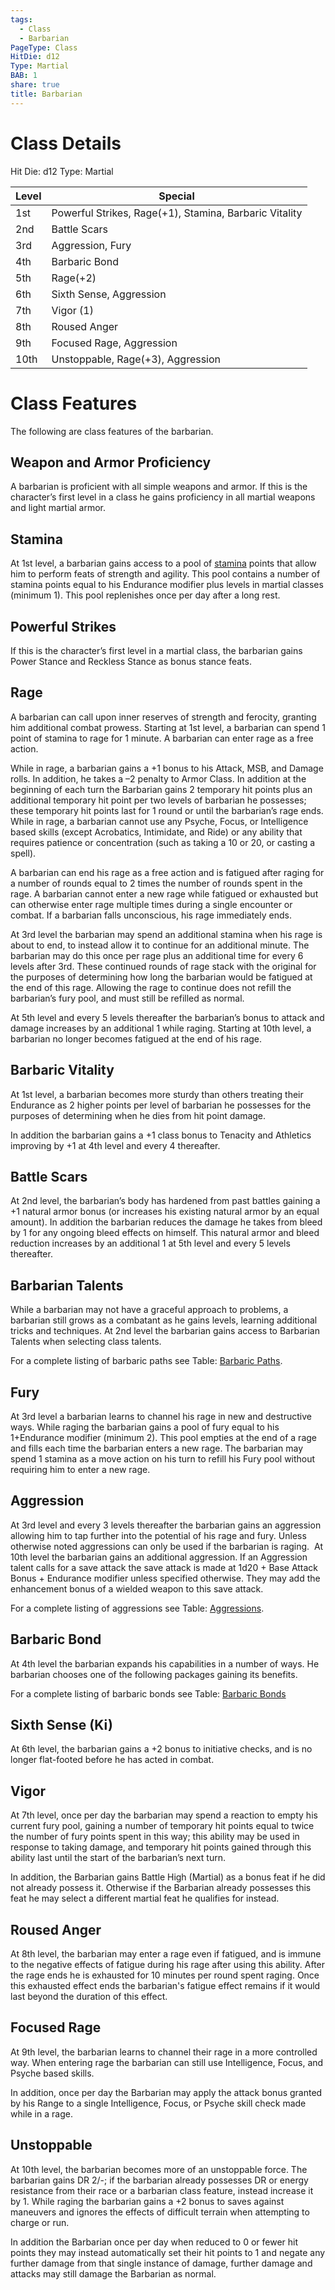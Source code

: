 ```yaml
---
tags:
  - Class
  - Barbarian
PageType: Class
HitDie: d12
Type: Martial
BAB: 1
share: true
title: Barbarian
---
```

# Class Details
Hit Die:  d12
Type: Martial

| Level | Special                                                |
| ----- | ------------------------------------------------------ |
| 1st   | Powerful Strikes, Rage(+1), Stamina, Barbaric Vitality |
| 2nd   | Battle Scars                                           |
| 3rd   | Aggression, Fury                                       |
| 4th   | Barbaric Bond                                          |
| 5th   | Rage(+2)                                               |
| 6th   | Sixth Sense, Aggression                                |
| 7th   | Vigor (1)                                              |
| 8th   | Roused Anger                                           |
| 9th   | Focused Rage, Aggression                               |
| 10th  | Unstoppable, Rage(+3), Aggression                      |

# Class Features

The following are class features of the barbarian. 

## Weapon and Armor Proficiency

A barbarian is proficient with all simple weapons and armor. If this is the character’s first level in a class he gains proficiency in all martial weapons and light martial armor.

## Stamina

At 1st level, a barbarian gains access to a pool of <a href="/Rules/Combat%20Rules/Combat%20Statistics/#stamina">stamina</a> points that allow him to perform feats of strength and agility. This pool contains a number of stamina points equal to his Endurance modifier plus levels in martial classes (minimum 1). This pool replenishes once per day after a long rest.
## Powerful Strikes

If this is the character’s first level in a martial class, the barbarian gains Power Stance and Reckless Stance as bonus stance feats.
## Rage

A barbarian can call upon inner reserves of strength and ferocity, granting him additional combat prowess. Starting at 1st level, a barbarian can spend 1 point of stamina to rage for 1 minute. A barbarian can enter rage as a free action.

While in rage, a barbarian gains a +1 bonus to his Attack, MSB, and Damage rolls. In addition, he takes a –2 penalty to Armor Class. In addition at the beginning of each turn the Barbarian gains 2 temporary hit points plus an additional temporary hit point per two levels of barbarian he possesses; these temporary hit points last for 1 round or until the barbarian’s rage ends. While in rage, a barbarian cannot use any Psyche, Focus, or Intelligence based skills (except Acrobatics, Intimidate, and Ride) or any ability that requires patience or concentration (such as taking a 10 or 20, or casting a spell).

A barbarian can end his rage as a free action and is fatigued after raging for a number of rounds equal to 2 times the number of rounds spent in the rage. A barbarian cannot enter a new rage while fatigued or exhausted but can otherwise enter rage multiple times during a single encounter or combat. If a barbarian falls unconscious, his rage immediately ends.

At 3rd level the barbarian may spend an additional stamina when his rage is about to end, to instead allow it to continue for an additional minute. The barbarian may do this once per rage plus an additional time for every 6 levels after 3rd. These continued rounds of rage stack with the original for the purposes of determining how long the barbarian would be fatigued at the end of this rage. Allowing the rage to continue does not refill the barbarian’s fury pool, and must still be refilled as normal.

At 5th level and every 5 levels thereafter the barbarian’s bonus to attack and damage increases by an additional 1 while raging. Starting at 10th level, a barbarian no longer becomes fatigued at the end of his rage.

## Barbaric Vitality

At 1st level, a barbarian becomes more sturdy than others treating their Endurance as 2 higher points per level of barbarian he possesses for the purposes of determining when he dies from hit point damage.

In addition the barbarian gains a +1 class bonus to Tenacity and Athletics improving by +1 at 4th level and every 4 thereafter.
## Battle Scars

At 2nd level, the barbarian’s body has hardened from past battles gaining a +1 natural armor bonus (or increases his existing natural armor by an equal amount). In addition the barbarian reduces the damage he takes from bleed by 1 for any ongoing bleed effects on himself. This natural armor and bleed reduction increases by an additional 1 at 5th level and every 5 levels thereafter.
## Barbarian Talents

While a barbarian may not have a graceful approach to problems, a barbarian still grows as a combatant as he gains levels, learning additional tricks and techniques. At 2nd level the barbarian gains access to Barbarian Talents when selecting class talents.

For a complete listing of barbaric paths see Table: [Barbaric Paths](./Barbarian%20Talents/_index.md).
## Fury

At 3rd level a barbarian learns to channel his rage in new and destructive ways. While raging the barbarian gains a pool of fury equal to his 1+Endurance modifier (minimum 2). This pool empties at the end of a rage and fills each time the barbarian enters a new rage. The barbarian may spend 1 stamina as a move action on his turn to refill his Fury pool without requiring him to enter a new rage.
## Aggression

At 3rd level and every 3 levels thereafter the barbarian gains an aggression allowing him to tap further into the potential of his rage and fury. Unless otherwise noted aggressions can only be used if the barbarian is raging.  At 10th level the barbarian gains an additional aggression. If an Aggression talent calls for a save attack the save attack is made at 1d20 + Base Attack Bonus + Endurance modifier unless specified otherwise. They may add the enhancement bonus of a wielded weapon to this save attack.

For a complete listing of aggressions see Table: [Aggressions](./Aggressions/_index.md).
## Barbaric Bond

At 4th level the barbarian expands his capabilities in a number of ways. He barbarian chooses one of the following packages gaining its benefits.

For a complete listing of barbaric bonds see Table: [Barbaric Bonds](./Barbaric%20Bonds/_index.md)
## Sixth Sense (Ki)

At 6th level, the barbarian gains a +2 bonus to initiative checks, and is no longer flat-footed before he has acted in combat.
## Vigor

At 7th level, once per day the barbarian may spend a reaction to empty his current fury pool, gaining a number of temporary hit points equal to twice the number of fury points spent in this way; this ability may be used in response to taking damage, and temporary hit points gained through this ability last until the start of the barbarian’s next turn.

In addition, the Barbarian gains Battle High (Martial) as a bonus feat if he did not already possess it. Otherwise if the Barbarian already possesses this feat he may select a different martial feat he qualifies for instead.
## Roused Anger

At 8th level, the barbarian may enter a rage even if fatigued, and is immune to the negative effects of fatigue during his rage after using this ability. After the rage ends he is exhausted for 10 minutes per round spent raging. Once this exhausted effect ends the barbarian's fatigue effect remains if it would last beyond the duration of this effect.
## Focused Rage

At 9th level, the barbarian learns to channel their rage in a more controlled way. When entering rage the barbarian can still use Intelligence, Focus, and Psyche based skills. 

In addition, once per day the Barbarian may apply the attack bonus granted by his Range to a single Intelligence, Focus, or Psyche skill check made while in a rage.
## Unstoppable

At 10th level, the barbarian becomes more of an unstoppable force. The barbarian gains DR 2/-; if the barbarian already possesses DR or energy resistance from their race or a barbarian class feature, instead increase it by 1. While raging the barbarian gains a +2 bonus to saves against maneuvers and ignores the effects of difficult terrain when attempting to charge or run.

In addition the Barbarian once per day when reduced to 0 or fewer hit points they may instead automatically set their hit points to 1 and negate any further damage from that single instance of damage, further damage and attacks may still damage the Barbarian as normal.